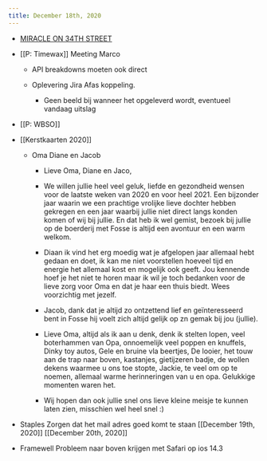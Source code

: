 ```yaml
---
title: December 18th, 2020
---
```


- [MIRACLE ON 34TH STREET](https://www.rottentomatoes.com/m/miracle_on_34th_street/)

- [[P: Timewax]] Meeting Marco
	 - API breakdowns moeten ook direct 

	 - Oplevering Jira Afas koppeling.
		 - Geen beeld bij wanneer het opgeleverd wordt, eventueel vandaag uitslag 

- [[P: WBSO]] 

- [[Kerstkaarten 2020]]
	 - Oma Diane en Jacob
		 - Lieve Oma, Diane en Jaco,


		 - We willen jullie heel veel geluk, liefde en gezondheid wensen voor de laatste weken van 2020 en voor heel 2021. Een bijzonder jaar waarin we een prachtige vrolijke lieve dochter hebben gekregen en een jaar waarbij jullie niet direct langs konden komen of wij bij jullie. En dat heb ik wel gemist, bezoek bij jullie op de boerderij met Fosse is altijd een avontuur en een warm welkom. 

		 - Diaan ik vind het erg moedig wat je afgelopen jaar allemaal hebt gedaan en doet, ik kan me niet voorstellen hoeveel tijd en energie het allemaal kost en mogelijk ook geeft. Jou kennende hoef je het niet te horen maar ik wil je toch bedanken voor de lieve zorg voor Oma en dat je haar een thuis biedt. Wees voorzichtig met jezelf. 

		 - Jacob, dank dat je altijd zo ontzettend lief en geïnteresseerd bent in Fosse hij voelt zich altijd gelijk op zn gemak bij jou (jullie). 

		 - Lieve Oma, altijd als ik aan u denk, denk ik stelten lopen, veel boterhammen van Opa, onnoemelijk veel poppen en knuffels, Dinky toy autos, Gele en bruine vla beertjes, De looier, het touw aan de trap naar boven, kastanjes, gietijzeren badje, de wollen dekens waarmee u ons toe stopte, Jackie, te veel om op te noemen, allemaal warme herinneringen van u en opa. Gelukkige momenten waren het. 

		 - Wij hopen dan ook jullie snel ons lieve kleine meisje te kunnen laten zien, misschien wel heel snel :) 

- Staples Zorgen dat het mail adres goed komt te staan [[December 19th, 2020]] [[December 20th, 2020]]

- Framewell Probleem naar boven krijgen met Safari op ios 14.3
